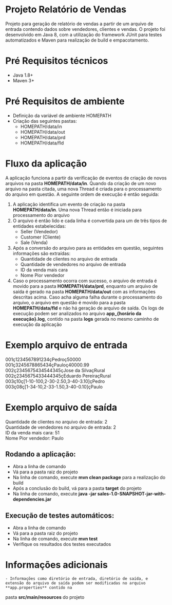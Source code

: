 # Projeto Relatório de Vendas
Projeto para geração de relatório de vendas a partir de um arquivo de entrada contendo dados sobre vendedores, clientes e vendas.
O projeto foi desenvolvido em Java 8, com a utilização do framework JUnit para testes automatizados e Maven para realização de build
e empacotamento.

# Pré Requisitos técnicos
  - Java 1.8+
  - Maven 3+
  
# Pré Requisitos de ambiente
  - Definição da variável de ambiente HOMEPATH
  - Criação das seguintes pastas:
	- HOMEPATH/data/in
	- HOMEPATH/data/out
	- HOMEPATH/data/prd
	- HOMEPATH/data/fld

# Fluxo da aplicação
A aplicação funciona a partir da verificação de eventos de criação de novos arquivos na pasta **HOMEPATH/data/in**. Quando
da criação de um novo arquivo na pasta citada, uma nova Thread é criada para o processamento do arquivo em questão. A seguinte
ordem de execução é então seguida:<br/>
1. A aplicação identifica um evento de criação na pasta **HOMEPATH/data/in**. Uma nova Thread então é iniciada para processamento do arquivo<br/>
2. O arquivo é então lido e cada linha é convertida para um de três tipos de entidades estabelecidas:<br/>
   - Seller (Vendedor)<br/>
   - Customer (Cliente)<br/>
   - Sale (Venda)<br/>
3. Após a conversão do arquivo para as entidades em questão, seguintes informações são extraídas:<br/>
	- Quantidade de clientes no arquivo de entrada<br/>
	- Quantidade de vendedores no arquivo de entrada<br/>
	- ID da venda mais cara<br/>
	- Nome Pior vendedor<br/>
4. Caso o processamento ocorra com sucesso, o arquivo de entrada é movido para a pasta **HOMEPATH/data/prd**, enquanto um arquivo de saída é gerado
na pasta **HOMEPATH/data/out** com as informações descritas acima. Caso acha alguma falha durante o processamento do arquivo, o arquivo em questão é 
movido para a pasta **HOMEPATH/data/fld** e não há geração de arquivo de saída. Os logs de execução podem ser analizados no arquivo **app_{horário da execução}.log**, contido
na pasta **logs** gerada no mesmo caminho de execução da aplicação

# Exemplo arquivo de entrada
001ç1234567891234çPedroç50000<br/>
001ç3245678865434çPauloç40000.99<br/>
002ç2345675434544345çJose da SilvaçRural<br/> 
002ç2345675433444345çEduardo PereiraçRural<br/> 
003ç10ç[1-10-100,2-30-2.50,3-40-3.10]çPedro<br/> 
003ç08ç[1-34-10,2-33-1.50,3-40-0.10]çPaulo<br/>

# Exemplo arquivo de saída
Quantidade de clientes no arquivo de entrada: 2<br/>
Quantidade de vendedores no arquivo de entrada: 2<br/>
ID da venda mais cara: 51<br/>
Nome Pior vendedor: Paulo<br/>

## Rodando a aplicação:
  - Abra a linha de comando
  - Vá para a pasta raiz do projeto
  - Na linha de comando, execute **mvn clean package** para a realização do build
  - Após a conclusão do build, vá para a pasta **target** do projeto
  - Na linha de comando, execute **java -jar sales-1.0-SNAPSHOT-jar-with-dependencies.jar**

## Execução de testes automáticos:
  - Abra a linha de comando
  - Vá para a pasta raiz do projeto
  - Na linha de comando, execute **mvn test**
  - Verifique os resultados dos testes executados
  
# Informações adicionais
	- Informações como diretório de entrada, diretório de saída, e extensão do arquivo de saída podem ser modificadas no arquivo **app.properties** contido na 
pasta **src/main/resources** do projeto